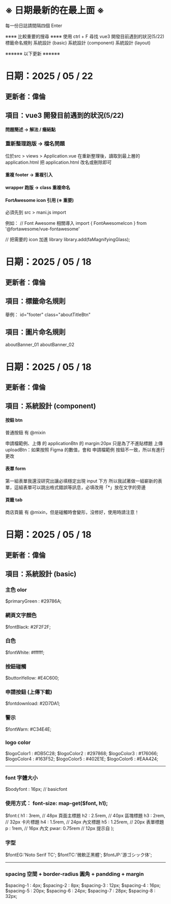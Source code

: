 # ※ 日期最新的在最上面 ※
每一份日誌請間隔四個 Enter

※※※※ 比較重要的搜尋 ※※※※
使用 ctrl + F 尋找
vue3 開發目前遇到的狀況(5/22)
標籤命名規則
系統設計 (basic)
系統設計 (component)
系統設計 (layout)

※※※※※※ 以下更新 ※※※※※※



# 日期：2025 / 05 / 22
## 更新者：偉倫
## 項目：vue3 開發目前遇到的狀況(5/22)

#### 問題簡述 → 解法 / 癥結點

### 重新整理跑版 → 檔名問題
位於src > views > Application.vue 在重新整理後，讀取到最上層的 application.html
把 application.html 改名或刪除即可

#### 重複 footer → 重複引入

#### wrapper 跑版 → class 重複命名

#### FortAwesome icon 引用 (※ 重要)
必須先到 src > mani.js import

例如：
// Font Awesome 相關導入
import { FontAwesomeIcon } from '@fortawesome/vue-fontawesome'

// 把需要的 icon 加進 library
library.add(faMagnifyingGlass);




# 日期：2025 / 05 / 18
## 更新者：偉倫
## 項目：標籤命名規則
舉例：
id="footer"
class="aboutTitleBtn"

## 項目：圖片命名規則
aboutBanner_01
aboutBanner_02




# 日期：2025 / 05 / 18
## 更新者：偉倫
## 項目：系統設計 (component)

#### 按鈕 btn
普通按鈕 有 @mixin

申請檔範例、上傳 的 applicationBtn 的 margin:20px 只是為了不進貼標題
上傳 uploadBtn：如果按照 Figma 的數值，會和 申請檔範例 按鈕不一致，所以有進行更改

#### 表單 form
第一組表單我還沒研究出讓必填穩定出現 input 下方
所以我試著做一組嶄新的表單，這組表單可以跳出格式錯誤等訊息，必填改用「*」放在文字的旁邊

#### 頁籤 tab
商店頁籤 有 @mixin，但是碰觸時會變形，沒修好，使用時請注意！




# 日期：2025 / 05 / 18
## 更新者：偉倫
## 項目：系統設計 (basic)

### 主色 olor
$primaryGreen :  #29786A;

### 網頁文字顏色
$fontBlack: #2F2F2F;

### 白色
$fontWhite: #ffffff;

### 按鈕碰觸
$buttonYellow: #E4C600;

### 申請按鈕 (上傳下載)
$fontdownload: #2D7DA1;

### 警示
$fontWarn: #C34E4E;

### logo color
$logoColor1 : #DB5C28;
$logoColor2 : #297868;
$logoColor3 : #176066;
$logoColor4 : #163F52;
$logoColor5 : #402E1E;
$logoColor6 : #EAA424;

------------------------

### font 字體大小
$bodyfont : 16px;   // basicfont

### 使用方式： font-size: map-get($font, h1);
$font:(
    h1 : 3rem,     // 48px 頁面主標題
    h2 : 2.5rem,   // 40px 區塊標題
    h3 : 2rem,     // 32px 卡片標題
    h4 : 1.5rem,   // 24px 內文標題
    h5 : 1.25rem,  // 20px 表單標題
    p : 1rem,      // 16px 內文
    pwar: 0.75rem  // 12px 提示自
);

### 字型
$fontEG:'Noto Serif TC';
$fontTC:'微軟正黑體';
$fontJP:'游ゴシック体';

------------------------

### spacing 空間 + border-radius 圓角 + pandding + margin
$spacing-1 : 4px;
$spacing-2 : 8px;
$spacing-3 : 12px;
$spacing-4 : 16px;
$spacing-5 : 20px;
$spacing-6 : 24px;
$spacing-7 : 28px;
$spacing-8 : 32px;